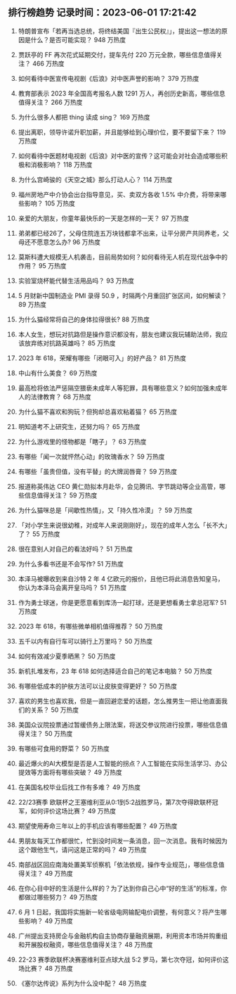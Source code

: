 
## 排行榜趋势 记录时间：2023-06-01 17:21:42
  
  1. 特朗普宣布「若再当选总统，将终结美国『出生公民权』」，提出这一想法的原因是什么？是否可能实现？ 948 万热度
    
  2. 贾跃亭的 FF 再次花式延期交付，提车先付 220 万元全款，哪些信息值得关注？ 466 万热度
    
  3. 如何看待中医宣传电视剧《后浪》对中医声誉的影响？ 379 万热度
    
  4. 教育部表示 2023 年全国高考报名人数 1291 万人，再创历史新高，哪些信息值得关注？ 266 万热度
    
  5. 为什么很多人都把 thing 读成 sing？ 169 万热度
    
  6. 提出离职，领导许诺升职加薪，并且能够给到心理价位，要不要留下来？ 119 万热度
    
  7. 如何看待中医题材电视剧《后浪》对中医的宣传？这可能会对社会造成哪些积极和消极影响？ 118 万热度
    
  8. 为什么宫崎骏的《天空之城》那么打动人心？ 114 万热度
    
  9. 福州房地产中介协会出台指导意见，买、卖双方各收 1.5% 中介费，将带来哪些影响？ 105 万热度
    
  10. 亲爱的大朋友，你童年最快乐的一天是怎样的一天？ 97 万热度
    
  11. 弟弟都已经26了，父母住院连五万块钱都拿不出来，让平分房产共同养老，父母还不愿意怎么办? 96 万热度
    
  12. 莫斯科遭大规模无人机袭击，目前局势如何？如何看待无人机在现代战争中的作用？ 95 万热度
    
  13. 实验室烧杯能代替生活用品吗？ 93 万热度
    
  14. 5 月财新中国制造业 PMI 录得 50.9 ，时隔两个月重回扩张区间，如何解读？ 89 万热度
    
  15. 为什么猫经常将自己的身体拉得很长? 88 万热度
    
  16. 本人女生，想玩对抗路但是操作意识都没有，朋友也建议我玩辅助法师，我应该放弃练对抗路英雄吗？ 85 万热度
    
  17. 2023 年 618，荣耀有哪些「闭眼可入」的好产品？ 81 万热度
    
  18. 中山有什么美食？ 69 万热度
    
  19. 最高检将依法严惩隔空猥亵未成年人等犯罪，具有哪些意义？如何加强未成年人的法律教育？ 68 万热度
    
  20. 为什么猫不喜欢和狗玩？但狗却总喜欢粘着猫？ 65 万热度
    
  21. 明知道考不上研究生，还努力吗？ 65 万热度
    
  22. 为什么游戏里的怪物都是「瞎子」？ 63 万热度
    
  23. 有哪些「闻一次就怦然心动」的玫瑰香水？ 59 万热度
    
  24. 有哪些「虽贵但值，没有平替」的大牌润唇膏？ 59 万热度
    
  25. 报道称英伟达 CEO 黄仁勋拟本月赴华，会见腾讯、字节跳动等企业高管，哪些信息值得关注？ 59 万热度
    
  26. 为什么猫咪总是「间歇性热情」，又「持久性冷漠」？ 59 万热度
    
  27. 「对小学生来说很幼稚，对成年人来说刚刚好」，现在的成年人怎么「长不大」了？ 55 万热度
    
  28. 很在意别人对自己的看法好吗？ 51 万热度
    
  29. 为什么多看书还是不会写作? 51 万热度
    
  30. 本泽马被曝收到来自沙特 2 年 4 亿欧元的报价，且他已将此消息告知皇马，你认为本泽马会离开皇马吗？ 51 万热度
    
  31. 作为勇士球迷，你是更愿意看到库汤一起打球，还是更想看勇士拿总冠军? 51 万热度
    
  32. 2023 年 618，有哪些微单相机值得推荐？ 50 万热度
    
  33. 五千以内有自行车可以骑行上万里吗？ 50 万热度
    
  34. 如何有效减少夏季晒黑？ 50 万热度
    
  35. 新机扎堆发布，23 年 618 如何选择适合自己的笔记本电脑？ 50 万热度
    
  36. 有哪些低成本的护肤方法可以让皮肤变得更好？ 50 万热度
    
  37. 喜欢的男生也喜欢我，但是一直回避恋爱的话题，怎么推男生一把让他直面我们的关系？ 50 万热度
    
  38. 美国众议院投票通过暂缓债务上限法案，将送交参议院进行投票，哪些信息值得关注？ 50 万热度
    
  39. 有哪些可食用的野菜？ 50 万热度
    
  40. 最近爆火的AI大模型是否是人工智能的拐点？人工智能在实际生活学习、办公提效等方面将有哪些突破？ 49 万热度
    
  41. 在美国名校毕业后找工作有多难？ 49 万热度
    
  42. 22/23赛季 欧联杯之王塞维利亚从0:1到5:2战胜罗马，第7次夺得欧联杯冠军，如何评价这场比赛？ 49 万热度
    
  43. 期望使用寿命三年以上的手机应该有哪些配置？ 49 万热度
    
  44. 男朋友每天工作都很忙，忙到没时间发一条消息，回一次消息。我有时候因为这个跟他生气，请问这是正常的吗？ 49 万热度
    
  45. 南部战区回应南海处置美军侦察机「依法依规，操作专业规范」，哪些信息值得关注？ 49 万热度
    
  46. 在你心目中好的生活是什么样的？为了达到你自己心中“好的生活”的标准，你都做过哪些努力？ 49 万热度
    
  47. 6 月 1 日起，我国将实施新一轮省级电网输配电价调整，有何意义？将产生哪些影响？ 49 万热度
    
  48. 广州提出支持房企与金融机构自主协商存量融资展期，利用资本市场并购重组和开展股权融资，哪些信息值得关注？ 48 万热度
    
  49. 22-23 赛季欧联杯决赛塞维利亚点球大战 5:2 罗马，第七次夺冠，如何评价这场比赛？ 48 万热度
    
  50. 《塞尔达传说》系列为什么没中配？ 48 万热度
    